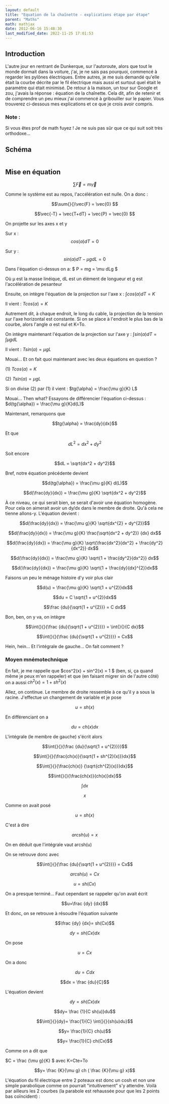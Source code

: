 ```yaml
---
layout: default
title: "Equation de la chaînette - explications étape par étape"
parent: "Maths"
math: mathjax
date: 2012-06-16 15:48:30
last_modified_date: 2022-11-25 17:01:53
---
```


## Introduction

L'autre jour en rentrant de Dunkerque, sur l'autoroute, alors que tout le monde dormait dans la voiture, j'ai, je ne sais pas pourquoi, commencé à regarder les pylônes électriques. Entre autres, je me suis demandé qu'elle était la courbe décrite par le fil électrique mais aussi et surtout quel était le paramètre qui était minimisé. De retour à la maison, un tour sur Google et zou, j'avais la réponse : équation de la chaînette. Cela dit, afin de retenir et de comprendre un peu mieux j'ai commencé à gribouiller sur le papier. Vous trouverez ci-dessous mes explications et ce que je crois avoir compris.

### Note :

Si vous êtes prof de math fuyez ! Je ne suis pas sûr que ce qui suit soit très orthodoxe...

## Schéma

<div align="center">
<img src="./assets/schema.webp" alt="" loading="lazy"/>
</div>

## Mise en équation

$$\sum{}{}\vec{F} = m \vec{\gamma} $$

Comme le système est au repos, l'accélération est nulle. On a donc :

$$\sum{}{}\vec{F} = \vec{0} $$

$$\vec{-T} + \vec{T+dT} + \vec{P} = \vec{0} $$

On projette sur les axes x et y

Sur x : $$cos(\alpha)dT = 0$$

Sur y : $$sin(\alpha)dT - \mu gdL = 0$$

Dans l'équation ci-dessus on a: $ P = mg = \mu dLg $

Où μ est la masse linéique, dL est un élément de longueur et g est l'accélération de pesanteur

Ensuite, on intègre l'équation de la projection sur l'axe x : $\int{}{}{cos(\alpha)dT} = K$

Il vient : $Tcos(\alpha) = K$

Autrement dit, à chaque endroit, le long du cable, la projection de la tension sur l'axe horizontal est constante. Si on se place à l'endroit le plus bas de la courbe, alors l'angle $\alpha$ est nul et K=To.

On intègre maintenant l'équation de la projection sur l'axe y : $\int{}{}{sin(\alpha)dT} = \int{}{}{\mu gdL}$

Il vient : $Tsin(\alpha) = \mu gL$

Mouai... Et on fait quoi maintenant avec les deux équations en question ?

(1) $Tcos(\alpha) = K$

(2) $Tsin(\alpha) = \mu gL$

Si on divise (2) par (1) il vient : $tg{\alpha} = \frac{\mu g}{K} L$

Mouai... Then what? Essayons de différencier l'équation ci-dessus : $d(tg{\alpha}) = \frac{\mu g}{K}d(L)$

Maintenant, remarquons que

$$tg{\alpha} = \frac{dy}{dx}$$

Et que

$$dL^2 = dx^2 + dy^2$$

Soit encore

$$dL = \sqrt{dx^2 + dy^2}$$

Bref, notre équation précédente devient

$$d(tg{\alpha}) = \frac{\mu g}{K} d(L)$$

$$d(\frac{dy}{dx}) = \frac{\mu g}{K} \sqrt{dx^2 + dy^2}$$

À ce niveau, ce qui serait bien, se serait d'avoir une équation homogène. Pour cela on aimerait avoir un dy/dx dans le membre de droite. Qu'à cela ne tienne allons-y. L'équation devient :

$$d(\frac{dy}{dx}) = \frac{\mu g}{K} \sqrt{dx^{2} + dy^{2}}$$

$$d(\frac{dy}{dx}) = \frac{\mu g}{K} \frac{\sqrt{dx^2 + dy^2}} {dx} dx$$

$$d(\frac{dy}{dx}) = \frac{\mu g}{K} \sqrt{\frac{dx^2}{dx^2} + \frac{dy^2}{dx^2}} dx$$

$$d(\frac{dy}{dx}) = \frac{\mu g}{K} \sqrt{1 + \frac{dy^2}{dx^2}} dx$$

$$d(\frac{dy}{dx}) = \frac{\mu g}{K} \sqrt{1 + \frac{dy}{dx}^{2}}dx$$

Faisons un peu le ménage histoire d'y voir plus clair

$$d(u) = \frac{\mu g}{K} \sqrt{1 + u^{2}}dx$$

$$du = C \sqrt{1 + u^{2}}dx$$

$$\frac {du}{\sqrt{1 + u^{2}}} = C dx$$

Bon, ben, on y va, on intègre

$$\int{}{}{\frac {du}{\sqrt{1 + u^{2}}}} = \int{}{}{C dx}$$

$$\int{}{}{\frac {du}{\sqrt{1 + u^{2}}}} = Cx$$

Hein, hein... Et l'intégrale de gauche... On fait comment ?

### Moyen mnémotechnique

En fait, je me rappelle que $cos^2(x) + sin^2(x) = 1 $ (ben, si, ça quand même je peux m'en rappeler) et que (en faisant migrer sin de l'autre côté) on a aussi $ch^{2}(x) = 1 + sh^{2}(x)$

Allez, on continue. Le membre de droite ressemble à ce qu'il y a sous la racine. J'effectue un changement de variable et je pose

$$u = sh(x)$$

En différenciant on a

$$du = ch(x)dx$$

L'intégrale (le membre de gauche) s'écrit alors

$$\int{}{}{\frac {du}{\sqrt{1 + u^{2}}}}$$

$$\int{}{}{\frac{ch(x)}{\sqrt{1 + sh^{2}(x)}}dx}$$

$$\int{}{}{\frac{ch(x)} {\sqrt{ch^{2}(x)}}dx}$$

$$\int{}{}{\frac{ch(x)}{ch(x)}dx}$$

$$\int{}{}{dx}$$

$$x$$

Comme on avait posé

$$u = sh(x)$$

C'est à dire

$$arcsh(u) = x$$

On en déduit que l'intégrale vaut arcsh(u)

On se retrouve donc avec

$$\int{}{}{\frac {du}{\sqrt{1 + u^{2}}}} = Cx$$

$$arcsh(u)= Cx$$

$$u= sh(Cx)$$

On a presque terminé... Faut cependant se rappeler qu'on avait écrit

$$u=\frac {dy} {dx}$$

Et donc, on se retrouve à résoudre l'équation suivante

$$\frac {dy} {dx}= sh(Cx)$$

$$dy= sh(Cx)dx$$

On pose

$$u = Cx$$

On a donc

$$du = Cdx$$

$$dx = \frac {du}{C}$$

L'équation devient

$$dy= sh(Cx)dx$$

$$dy= \frac {1}{C sh(u)}du$$

$$\int{}{}{dy}= \frac{1}{C} \int{}{}{sh(u)du}$$

$$y= \frac{1}{C} ch(u)$$

$$y= \frac{1}{C} ch(Cx)$$

Comme on a dit que

$C = \frac {\mu g}{K} $ avec K=Cte=To

$$y= \frac {K}{\mu g} ch ( \frac {K}{\mu g} x)$$

L'équation du fil électrique entre 2 poteaux est donc un cosh et non une simple parabolique comme on pourrait "intuitivement" s'y attendre. Voilà par ailleurs les 2 courbes (la parabole est rehaussée pour que les 2 points bas coïncident) :

<div align="center">
<img src="./assets/courbe.webp" alt="" loading="lazy"/>
</div>
